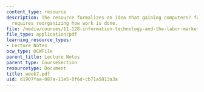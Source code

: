 ```yaml
---
content_type: resource
description: The resource formalizes an idea that gaining computers? full benefits
  requires reorganizing how work is done.
file: /media/courses/11-128-information-technology-and-the-labor-market-spring-2005/d1907faa087a11e50f6dcb71a5813a3a_week7.pdf
file_type: application/pdf
learning_resource_types:
- Lecture Notes
ocw_type: OCWFile
parent_title: Lecture Notes
parent_type: CourseSection
resourcetype: Document
title: week7.pdf
uid: d1907faa-087a-11e5-0f6d-cb71a5813a3a
---
```

